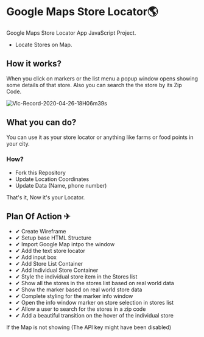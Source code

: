 # Google Maps Store Locator🌎

Google Maps Store Locator App JavaScript Project.
- Locate Stores on Map.

## How it works?

When you click on markers or the list menu a popup window opens showing some details of that store. Also you can search the the store by its Zip Code.

![Vlc-Record-2020-04-26-18H06m39s](https://user-images.githubusercontent.com/61178058/80308677-b0b4f380-87e9-11ea-96bc-529de2bec99e.gif)

## What you can do?

You can use it as your store locator or anything like farms or food points in your city.

### How?

- Fork this Repository
- Update Location Coordinates
- Update Data (Name, phone number)

That's it, Now it's your Locator.

## Plan Of Action ✈

- ✔ Create Wireframe
- ✔ Setup base HTML Structure
- ✔ Import Google Map intpo the window
- ✔ Add the text store locator
- ✔ Add input box
- ✔ Add Store List Container
- ✔ Add Individual Store Container
- ✔ Style the individual store item in the Stores list
- ✔ Show all the stores in the stores list based on real world data
- ✔ Show the marker based on real world store data
- ✔ Complete styling for the marker info window
- ✔ Open the info window marker on store selection in stores list
- ✔ Allow a user to search for the stores in a zip code
- ✔ Add a beautiful transition on the hover of the individual store


If the Map is not showing (The API key might have been disabled)